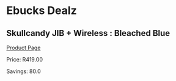 
# Ebucks Dealz
## Skullcandy JIB + Wireless : Bleached Blue
[Product Page](https://www.ebucks.com/web/shop/productSelected.do?prodId=1060942298&catId=1048640943)

Price: R419.00

Savings: 80.0


	